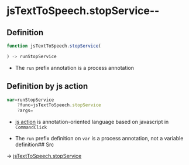# jsTextToSpeech.stopService--

## Definition

```js.js
function jsTextToSpeech.stopService(

) -> runStopService
```

- The `run` prefix annotation is a process annotation
## Definition by js action

```js.js
var=runStopService
	?func=jsTextToSpeech.stopService
	?args=

```

- [js action](#) is annotation-oriented language based on javascript in `CommandClick`

- The `run` prefix definition on `var` is a process annotation, not a variable definition## Src

-> [jsTextToSpeech.stopService](https://github.com/puutaro/CommandClick/blob/master/app/src/main/java/com/puutaro/commandclick/fragment_lib/terminal_fragment/js_interface/JsTextToSpeech.kt#L36)


